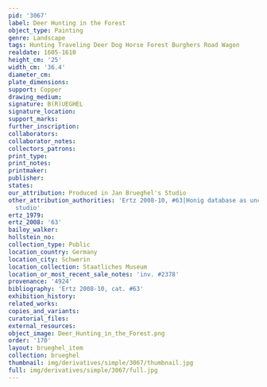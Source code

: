 ```yaml
---
pid: '3067'
label: Deer Hunting in the Forest
object_type: Painting
genre: Landscape
tags: Hunting Traveling Deer Dog Horse Forest Burghers Road Wagon
realdate: 1605-1610
height_cm: '25'
width_cm: '36.4'
diameter_cm: 
plate_dimensions: 
support: Copper
drawing_medium: 
signature: B(R)UEGHEL
signature_location: 
support_marks: 
further_inscription: 
collaborators: 
collaborator_notes: 
collectors_patrons: 
print_type: 
print_notes: 
printmaker: 
publisher: 
states: 
our_attribution: Produced in Jan Brueghel's Studio
other_attribution_authorities: 'Ertz 2008-10, #63|Honig database as uncertain, possibly
  studio'
ertz_1979: 
ertz_2008: '63'
bailey_walker: 
hollstein_no: 
collection_type: Public
location_country: Germany
location_city: Schwerin
location_collection: Staatliches Museum
location_or_most_recent_sale_notes: 'inv. #2378'
provenance: '4924'
bibliography: 'Ertz 2008-10, cat. #63'
exhibition_history: 
related_works: 
copies_and_variants: 
curatorial_files: 
external_resources: 
object_image: Deer_Hunting_in_the_Forest.png
order: '170'
layout: brueghel_item
collection: brueghel
thumbnail: img/derivatives/simple/3067/thumbnail.jpg
full: img/derivatives/simple/3067/full.jpg
---
```

